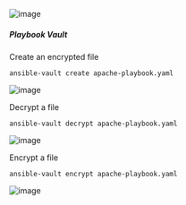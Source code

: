 ![image](https://github.com/rezaabedi1365/Devops/assets/117336743/94e6c2f0-59a3-4a40-bf36-2891bfb42826)

##### Playbook Vault
Create an encrypted file
```
ansible-vault create apache-playbook.yaml
```
![image](https://github.com/rezaabedi1365/Devops/assets/117336743/b941bed0-a224-4741-8888-4cb147db1afb)

Decrypt a file
```
ansible-vault decrypt apache-playbook.yaml
```
![image](https://github.com/rezaabedi1365/Devops/assets/117336743/1239cef8-abfd-45cb-89df-fc7c27d92bf4)

Encrypt a file
```
ansible-vault encrypt apache-playbook.yaml
```
![image](https://github.com/rezaabedi1365/Devops/assets/117336743/22a8ebc9-9ff0-4e91-9edd-6bb867ac1f36)


